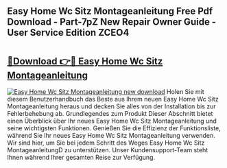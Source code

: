 ## Easy Home Wc Sitz Montageanleitung Free Pdf Download - Part-7pZ New Repair Owner Guide - User Service Edition ZCEO4

# <h2><a href="http://df7g383.blite.top/?on=Easy+Home+Wc+Sitz+Montageanleitung">🔗Download 👉🔴 Easy Home Wc Sitz Montageanleitung</a></h2>

[![Easy Home Wc Sitz Montageanleitung new download](https://i.imgur.com/lujVjoI.png)](http://df7g383.blite.top/?on=Easy+Home+Wc+Sitz+Montageanleitung)
Holen Sie mit diesem Benutzerhandbuch das Beste aus Ihrem neuen Easy Home Wc Sitz Montageanleitung heraus und decken Sie alles von der Installation bis zur Fehlerbehebung ab. Grundlegendes zum Produkt Dieser Abschnitt bietet einen Überblick über Ihr neues Easy Home Wc Sitz Montageanleitung und seine wichtigsten Funktionen. Genießen Sie die Effizienz der Funktionsliste, während Sie Ihr neues Easy Home Wc Sitz Montageanleitung verwenden. Wir sind hier, um Sie bei jedem Schritt des Weges Easy Home Wc Sitz MontageanleitungD zu unterstützen. Unser Kundensupport-Team steht Ihnen während Ihrer gesamten Reise zur Verfügung.

